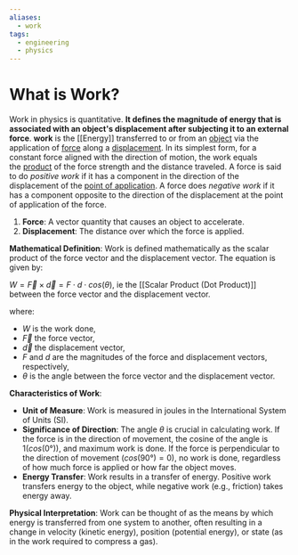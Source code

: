 ```yaml
---
aliases:
  - work
tags:
  - engineering
  - physics
---
```


# What is Work?
Work in physics is quantitative. **It defines the magnitude of energy that is associated with an object's displacement after subjecting it to an external force**. **work** is the [[Energy]] transferred to or from an [object](https://en.wikipedia.org/wiki/Physical_object "Physical object") via the application of [force](https://en.wikipedia.org/wiki/Force "Force") along a [displacement](https://en.wikipedia.org/wiki/Displacement_\(vector\) "Displacement (vector)"). In its simplest form, for a constant force aligned with the direction of motion, the work equals the [product](https://en.wikipedia.org/wiki/Product_\(mathematics\) "Product (mathematics)") of the force strength and the distance traveled. A force is said to do _positive work_ if it has a component in the direction of the displacement of the [point of application](https://en.wikipedia.org/wiki/Point_of_application "Point of application"). A force does _negative work_ if it has a component opposite to the direction of the displacement at the point of application of the force.


1. **Force**: A vector quantity that causes an object to accelerate.
2. **Displacement**: The distance over which the force is applied.

**Mathematical Definition**: Work is defined mathematically as the scalar product of the force vector and the displacement vector. The equation is given by:

$W = \vec F \times \vec d = F \cdot d \cdot cos⁡(\theta)$, ie the [[Scalar Product (Dot Product)]] between the force vector and the displacement vector. 

where:

- $W$ is the work done,
- $\vec F$ the force vector,
- $\vec d$ the displacement vector,
- $F$ and $d$ are the magnitudes of the force and displacement vectors, respectively,
- $\theta$ is the angle between the force vector and the displacement vector.

**Characteristics of Work**:

- **Unit of Measure**: Work is measured in joules in the International System of Units (SI).
- **Significance of Direction**: The angle $\theta$ is crucial in calculating work. If the force is in the direction of movement, the cosine of the angle is $1 (cos(0°))$, and maximum work is done. If the force is perpendicular to the direction of movement $(cos(90°) = 0)$, no work is done, regardless of how much force is applied or how far the object moves.
- **Energy Transfer**: Work results in a transfer of energy. Positive work transfers energy to the object, while negative work (e.g., friction) takes energy away.

**Physical Interpretation**: Work can be thought of as the means by which energy is transferred from one system to another, often resulting in a change in velocity (kinetic energy), position (potential energy), or state (as in the work required to compress a gas).